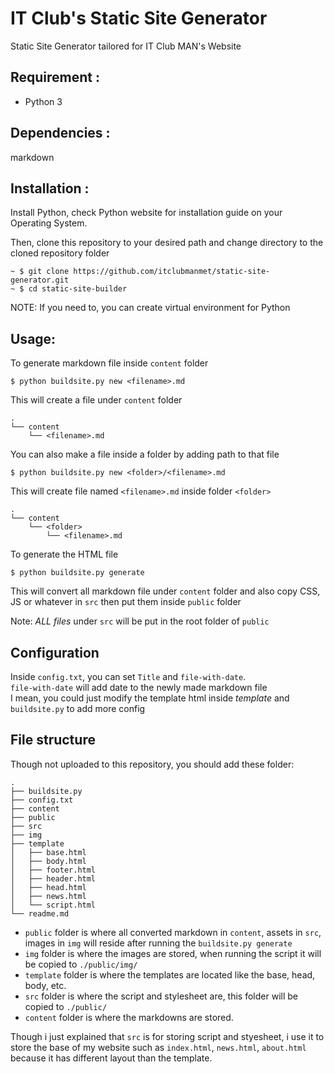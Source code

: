 # IT Club's Static Site Generator
Static Site Generator tailored for IT Club MAN's Website<br>


## Requirement :
- Python 3

## Dependencies :
markdown

## Installation : 
Install Python, check Python website for installation guide on your Operating System.

Then, clone this repository to your desired path and change directory to the cloned repository folder

```
~ $ git clone https://github.com/itclubmanmet/static-site-generator.git
~ $ cd static-site-builder
```

NOTE: If you need to, you can create virtual environment for Python

## Usage:
To generate markdown file inside `content` folder <br>

```
$ python buildsite.py new <filename>.md
```

This will create a file under `content` folder

```
.
└── content
    └── <filename>.md
```

You can also make a file inside a folder by adding path to that file

```
$ python buildsite.py new <folder>/<filename>.md
```

This will create file named `<filename>.md` inside folder `<folder>`

```
.
└── content
    └── <folder>
        └── <filename>.md
```

To generate the HTML file 

```
$ python buildsite.py generate
```

This will convert all markdown file under `content` folder and also copy CSS, JS or whatever in `src` then put them inside `public` folder

Note: *ALL files* under `src` will be put in the root folder of `public`

## Configuration

Inside `config.txt`, you can set `Title` and `file-with-date`.<br>
`file-with-date` will add date to the newly made markdown file<br>
I mean, you could just modify the template html inside *template* and `buildsite.py` to add more config

## File structure

Though not uploaded to this repository, you should add these folder:

```
.
├── buildsite.py
├── config.txt
├── content
├── public
├── src
├── img
├── template
│   ├── base.html
│   ├── body.html
│   ├── footer.html
│   ├── header.html
│   ├── head.html
│   ├── news.html
│   └── script.html
└── readme.md
```

- `public` folder is where all converted markdown in `content`, assets in `src`, images in `img` will 
reside after running the `buildsite.py generate`
- `img` folder is where the images are stored, when running the script it will be copied to `./public/img/`
- `template` folder is where the templates are located like the base, head, body, etc.
- `src` folder is where the script and stylesheet are, this folder will be copied to `./public/`
- `content` folder is where the markdowns are stored.

Though i just explained that `src` is for storing script and styesheet, i use it to store the base of my website such as
`index.html`, `news.html`, `about.html` because it has different layout than the template. 